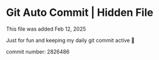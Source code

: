 # Git Auto Commit | Hidden File

This file was added Feb 12, 2025

Just for fun and keeping my daily git commit active 🤪

commit number: 2826486
